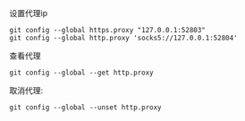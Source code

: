 设置代理ip

```
git config --global https.proxy "127.0.0.1:52803"
git config --global http.proxy 'socks5://127.0.0.1:52804'
```

查看代理

```
git config --global --get http.proxy
```

取消代理:

```
git config --global --unset http.proxy
```



